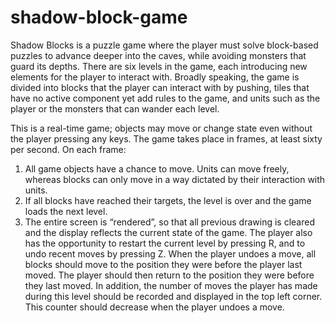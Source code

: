 # shadow-block-game

Shadow Blocks is a puzzle game where the player must solve block-based puzzles to advance deeper into the caves, while avoiding monsters that guard its depths. There are six levels in the game, each introducing new elements for the player to interact with. Broadly speaking, the game is divided into blocks that the player can interact with by pushing, tiles that have no active component yet add rules to the game, and units such as the player or the monsters that can wander each level.

This is a real-time game; objects may move or change state even without the player pressing any keys. The game takes place in frames, at least sixty per second. On each frame:
1. All game objects have a chance to move. Units can move freely, whereas blocks can only move in a way dictated by their interaction with units.
2. If all blocks have reached their targets, the level is over and the game loads the next level.
3. The entire screen is “rendered”, so that all previous drawing is cleared and the display reflects the current state of the game.
The player also has the opportunity to restart the current level by pressing R, and to undo recent moves by pressing Z. When the player undoes a move, all blocks should move to the position they were before the player last moved. The player should then return to the position they were before they last moved.
In addition, the number of moves the player has made during this level should be recorded and displayed in the top left corner. This counter should decrease when the player undoes a move.
